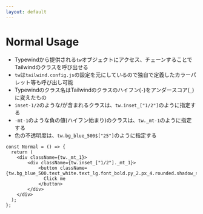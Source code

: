 ```yaml
---
layout: default
---
```


# Normal Usage

- Typewindから提供される`tw`オブジェクトにアクセス、チェーンすることでTailwindのクラスを呼び出せる
- `tw`は`tailwind.config.js`の設定を元にしているので独自で定義したカラーパレット等も呼び出し可能
- Typewindのクラス名はTailwindのクラスのハイフン(`-`)をアンダースコア(`_`)に変えたもの
- `inset-1/2`のような/が含まれるクラスは、`tw.inset_["1/2"]`のように指定する
- `-mt-1`のような負の値(ハイフン始まり)のクラスは、`tw._mt-1`のように指定する
- 色の不透明度は、`tw.bg_blue_500$["25"]`のように指定する

```tsx {5,6,7|3|4|5}
const Normal = () => {
  return (
    <div className={tw._mt_1}>
        <div className={tw.inset_["1/2"]._mt_1}>
            <button className={tw.bg_blue_500.text_white.text_lg.font_bold.py_2.px_4.rounded.shadow_sm.hover(bg_blue_700$["25"])}>
              Click me
            </button>
        </div>
    </div>
  );
};
```